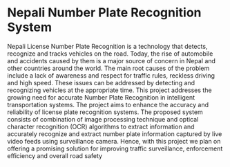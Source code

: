 # Nepali Number Plate Recognition System
 Nepali License Number Plate Recognition is a technology that detects, recognize and tracks vehicles on the road. Today, the rise of automobile and accidents caused by them is a major source of concern in Nepal and other countries around the world. The main root causes of the problem include a lack of awareness and respect for traffic rules, reckless driving and high speed. These issues can be addressed by detecting and recognizing vehicles at the appropriate time. This project addresses the growing need for accurate Number Plate Recognition in intelligent transportation systems. The project aims to enhance the accuracy and reliability of license plate recognition systems. The proposed system consists of combination of image processing technique and optical character recognition (OCR) algorithms to extract information and accurately recognize and extract number plate information captured by live video feeds using surveillance camera. Hence, with this project we plan on offering a promising solution for improving traffic surveillance, enforcement efficiency and overall road safety
